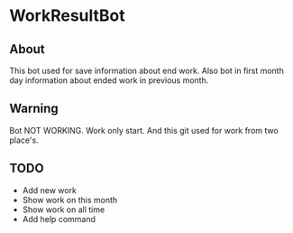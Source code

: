 # WorkResultBot
## About
This bot used for save information about end work. Also bot in first month day information about ended work in previous month.

## Warning
Bot NOT WORKING. 
Work only start. And this git used for work from two place's.

## TODO
* Add new work
* Show work on this month
* Show work on all time
* Add help command
